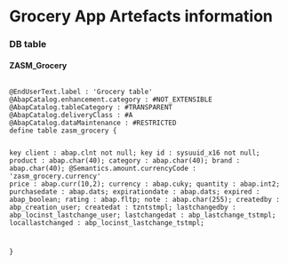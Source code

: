 # Grocery App Artefacts information

### DB table
#### ZASM_Grocery
<Code>
@EndUserText.label : 'Grocery table'
@AbapCatalog.enhancement.category : #NOT_EXTENSIBLE
@AbapCatalog.tableCategory : #TRANSPARENT
@AbapCatalog.deliveryClass : #A
@AbapCatalog.dataMaintenance : #RESTRICTED
define table zasm_grocery {

  key client       : abap.clnt not null;
  key id           : sysuuid_x16 not null;
  product          : abap.char(40);
  category         : abap.char(40);
  brand            : abap.char(40);
  @Semantics.amount.currencyCode : 'zasm_grocery.currency'
  price            : abap.curr(10,2);
  currency         : abap.cuky;
  quantity         : abap.int2;
  purchasedate     : abap.dats;
  expirationdate   : abap.dats;
  expired          : abap_boolean;
  rating           : abap.fltp;
  note             : abap.char(255);
  createdby        : abp_creation_user;
  createdat        : tzntstmpl;
  lastchangedby    : abp_locinst_lastchange_user;
  lastchangedat    : abp_lastchange_tstmpl;
  locallastchanged : abp_locinst_lastchange_tstmpl;
	
}


</Code>
